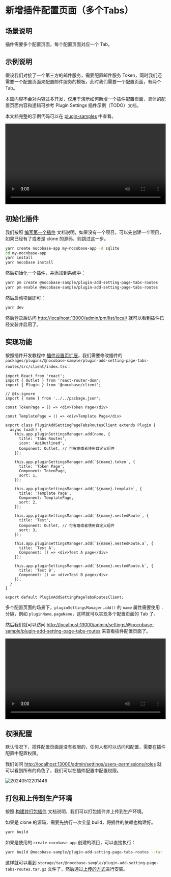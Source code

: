 # 新增插件配置页面（多个Tabs）

## 场景说明

插件需要多个配置页面，每个配置页面对应一个 Tab。

## 示例说明

假设我们对接了一个第三方的邮件服务，需要配置邮件服务 Token，同时我们还需要一个配置页面来配置邮件服务的模板，此时我们需要一个配置页面，有两个 Tab。

本篇内容不会对内容过多开发，仅用于演示如何新增一个插件配置页面，具体的配置页面内容和逻辑可参考 Plugin Settings 插件示例（TODO）文档。

本文档完整的示例代码可以在 [plugin-samples](https://github.com/nocobase/plugin-samples/tree/main/packages/plugins/%40nocobase-sample/plugin-add-setting-page-tabs-routes) 中查看。

<video width="100%" controls>
  <source src="https://static-docs.nocobase.com/7.mp4" type="video/mp4">
</video>

## 初始化插件

我们按照 [编写第一个插件](/development/your-fisrt-plugin) 文档说明，如果没有一个项目，可以先创建一个项目，如果已经有了或者是 clone 的源码，则跳过这一步。

```bash
yarn create nocobase-app my-nocobase-app -d sqlite
cd my-nocobase-app
yarn install
yarn nocobase install
```

然后初始化一个插件，并添加到系统中：

```bash
yarn pm create @nocobase-sample/plugin-add-setting-page-tabs-routes
yarn pm enable @nocobase-sample/plugin-add-setting-page-tabs-routes
```

然后启动项目即可：

```bash
yarn dev
```

然后登录后访问 [http://localhost:13000/admin/pm/list/local/](http://localhost:13000/admin/pm/list/local/) 就可以看到插件已经安装并启用了。

## 实现功能

按照插件开发教程中 [插件设置页扩展](/development/client/router#插件设置页扩展)，我们需要修改插件的 `packages/plugins/@nocobase-sample/plugin-add-setting-page-tabs-routes/src/client/index.tsx`：

```tsx | pure
import React from 'react';
import { Outlet } from 'react-router-dom';
import { Plugin } from '@nocobase/client';

// @ts-ignore
import { name } from '../../package.json';

const TokenPage = () => <div>Token Page</div>

const TemplatePage = () => <div>Template Page</div>

export class PluginAddSettingPageTabsRoutesClient extends Plugin {
  async load() {
    this.app.pluginSettingsManager.add(name, {
      title: 'Tabs Routes',
      icon: 'ApiOutlined',
      Component: Outlet, // 可省略或者使用自定义组件
    });

    this.app.pluginSettingsManager.add(`${name}.token`, {
      title: 'Token Page',
      Component: TokenPage,
      sort: 1,
    });

    this.app.pluginSettingsManager.add(`${name}.template`, {
      title: 'Template Page',
      Component: TemplatePage,
      sort: 2,
    });

    this.app.pluginSettingsManager.add(`${name}.nestedRoute`, {
      title: 'Test',
      Component: Outlet, // 可省略或者使用自定义组件
      sort: 3,
    });

    this.app.pluginSettingsManager.add(`${name}.nestedRoute.a`, {
      title: 'Test A',
      Component: () => <div>Test A page</div>
    });

    this.app.pluginSettingsManager.add(`${name}.nestedRoute.b`, {
      title: 'Test B',
      Component: () => <div>Test B page</div>
    });
  }
}

export default PluginAddSettingPageTabsRoutesClient;
```

多个配置页面的场景下，`pluginSettingsManager.add()` 的 `name` 属性需要使用 `.` 分隔，例如 `pluginName.pageName`，这样就可以实现多个配置页面的 Tab 了。

然后我们就可以访问 [http://localhost:13000/admin/settings/@nocobase-sample/plugin-add-setting-page-tabs-routes](http://localhost:13000/admin/settings/@nocobase-sample/plugin-add-setting-page-tabs-routes) 来查看插件配置页面了。

<video width="100%" controls>
  <source src="https://static-docs.nocobase.com/7.mp4" type="video/mp4">
</video>

## 权限配置

默认情况下，插件配置页面是没有权限的，任何人都可以访问和配置，需要在插件配置中配置权限。

我们访问 [http://localhost:13000/admin/settings/users-permissions/roles](http://localhost:13000/admin/settings/users-permissions/roles) 就可以看到所有的角色了，我们可以在插件配置中配置权限。

![20240512201446](https://static-docs.nocobase.com/20240512201446.png)

## 打包和上传到生产环境

按照 [构建并打包插件](/development/your-fisrt-plugin#构建并打包插件) 文档说明，我们可以打包插件并上传到生产环境。

如果是 clone 的源码，需要先执行一次全量 build，将插件的依赖也构建好。

```bash
yarn build
```

如果是使用的 `create-nocobase-app` 创建的项目，可以直接执行：

```bash
yarn build @nocobase-sample/plugin-add-setting-page-tabs-routes --tar
```

这样就可以看到 `storage/tar/@nocobase-sample/plugin-add-setting-page-tabs-routes.tar.gz` 文件了，然后通过[上传的方式](/welcome/getting-started/plugin)进行安装。
